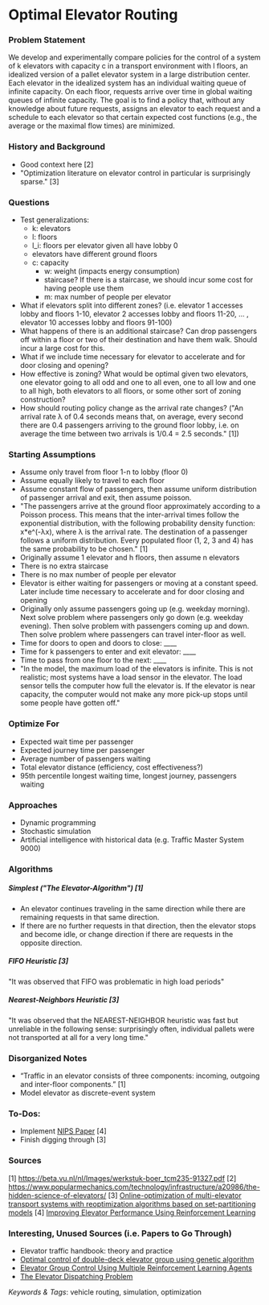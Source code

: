 # Optimal Elevator Routing

### Problem Statement
We develop and experimentally compare policies for the control of a system of k elevators with capacity c in a transport environment with l floors, an idealized version of a pallet elevator system in a large distribution center. Each elevator in the idealized system has an individual waiting queue of infinite capacity. On each floor, requests arrive over time in global waiting queues of infinite capacity. The goal is to find a policy that, without any knowledge about future requests, assigns an elevator to each request and a schedule to each elevator so that certain expected cost functions (e.g., the average or the maximal flow times) are minimized.

### History and Background
- Good context here [2]
- "Optimization literature on elevator control in particular is surprisingly sparse." [3]

### Questions
- Test generalizations:
	- k: elevators
	- l: floors
	- l_i: floors per elevator given all have lobby 0
	- elevators have different ground floors
  - c: capacity
	- w: weight (impacts energy consumption)
	- staircase? If there is a staircase, we should incur some cost for having people use them
	- m: max number of people per elevator
- What if elevators split into different zones? (i.e. elevator 1 accesses lobby and floors 1-10, elevator 2 accesses lobby and floors 11-20, … , elevator 10 accesses lobby and floors 91-100)
- What happens of there is an additional staircase? Can drop passengers off within a floor or two of their destination and have them walk. Should incur a large cost for this.
- What if we include time necessary for elevator to accelerate and for door closing and opening?
- How effective is zoning? What would be optimal given two elevators, one elevator going to all odd and one to all even, one to all low and one to all high, both elevators to all floors, or some other sort of zoning construction?
- How should routing policy change as the arrival rate changes? ("An arrival
rate λ of 0.4 seconds means that, on average, every second there are 0.4 passengers arriving to the ground floor lobby, i.e. on average the time between two arrivals is 1/0.4 = 2.5 seconds." [1])

### Starting Assumptions
- Assume only travel from floor 1-n to lobby (floor 0)
- Assume equally likely to travel to each floor
- Assume constant flow of passengers, then assume uniform distribution of passenger arrival and exit, then assume poisson.
- "The passengers arrive at the ground floor approximately according to a Poisson process. This means that the inter-arrival times follow the exponential distribution, with the following probability density function: x*e^(-λx), where λ is the arrival rate. The destination of a passenger follows a uniform distribution. Every populated floor (1, 2, 3 and 4) has the same probability to be chosen." [1]
- Originally assume 1 elevator and h floors, then assume n elevators
- There is no extra staircase
- There is no max number of people per elevator
- Elevator is either waiting for passengers or moving at a constant speed. Later include time necessary to accelerate and for door closing and opening
- Originally only assume passengers going up (e.g. weekday morning). Next solve problem where passengers only go down (e.g. weekday evening). Then solve problem with passengers coming up and down. Then solve problem where passengers can travel inter-floor as well.
- Time for doors to open and doors to close: ____
- Time for k passengers to enter and exit elevator: ____
- Time to pass from one floor to the next: ____
- "In the model, the maximum load of the elevators is infinite. This is not realistic; most systems have a load sensor in the elevator. The load sensor tells the computer how full the elevator is. If the elevator is near capacity, the computer would not make any more pick-up stops until some people have gotten off."

### Optimize For
- Expected wait time per passenger
- Expected journey time per passenger
- Average number of passengers waiting
- Total elevator distance (efficiency, cost effectiveness?)
- 95th percentile longest waiting time, longest journey, passengers waiting

### Approaches
- Dynamic programming
- Stochastic simulation
- Artificial intelligence with historical data (e.g. Traffic Master System 9000)

### Algorithms
##### Simplest ("The Elevator-Algorithm") [1]
-  An elevator continues traveling in the same direction while there are remaining requests in that same direction.
-  If there are no further requests in that direction, then the elevator stops and become idle, or change direction if there are requests in the opposite direction.

##### FIFO Heuristic [3]
"It was observed that FIFO was problematic in high load periods"

##### Nearest-Neighbors Heuristic [3]
"It was observed that the NEAREST-NEIGHBOR heuristic was fast but unreliable in the following sense: surprisingly often, individual pallets were not transported at all for a very long time."

### Disorganized Notes
- “Traffic in an elevator consists of three
components: incoming, outgoing and inter-floor components.” [1]
- Model elevator as discrete-event system

### To-Dos:
- Implement [NIPS Paper](https://papers.nips.cc/paper/1073-improving-elevator-performance-using-reinforcement-learning.pdf) [4]
- Finish digging through [3]

### Sources
[1] https://beta.vu.nl/nl/Images/werkstuk-boer_tcm235-91327.pdf
[2] https://www.popularmechanics.com/technology/infrastructure/a20986/the-hidden-science-of-elevators/
[3] [Online-optimization of multi-elevator transport systems with reoptimization algorithms based on set-partitioning models](https://www.sciencedirect.com/science/article/pii/S0166218X06001466)
[4] [Improving Elevator Performance Using Reinforcement Learning](https://papers.nips.cc/paper/1073-improving-elevator-performance-using-reinforcement-learning.pdf)

### Interesting, Unused Sources (i.e. Papers to Go Through)
- Elevator traffic handbook: theory and practice
- [Optimal control of double-deck elevator group using genetic algorithm](https://www.popularmechanics.com/technology/infrastructure/a20986/the-hidden-science-of-elevators/)
- [Elevator Group Control Using Multiple Reinforcement Learning Agents](http://citeseerx.ist.psu.edu/viewdoc/download?doi=10.1.1.464.6183&rep=rep1&type=pdf)
- [The Elevator Dispatching Problem](https://pdfs.semanticscholar.org/4617/d0778ce91f1dd098815831167b3a2034ec20.pdf)

*Keywords & Tags*: vehicle routing, simulation, optimization
